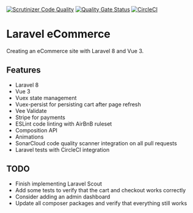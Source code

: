 [![Scrutinizer Code Quality](https://scrutinizer-ci.com/g/w3bdesign/laravel-vue/badges/quality-score.png?b=main)](https://scrutinizer-ci.com/g/w3bdesign/laravel-vue/?branch=main)
[![Quality Gate Status](https://sonarcloud.io/api/project_badges/measure?project=w3bdesign_laravel-vue&metric=alert_status)](https://sonarcloud.io/dashboard?id=w3bdesign_laravel-vue)
[![CircleCI](https://circleci.com/gh/w3bdesign/laravel-vue.svg?style=svg)](https://circleci.com/gh/w3bdesign/laravel-vue)

# Laravel eCommerce

 Creating an eCommerce site with Laravel 8 and Vue 3.

 ## Features

 - Laravel 8
 - Vue 3
 - Vuex state management
 - Vuex-persist for persisting cart after page refresh
 - Vee Validate
 - Stripe for payments
 - ESLint code linting with AirBnB ruleset
 - Composition API
 - Animations
 - SonarCloud code quality scanner integration on all pull requests
 - Laravel tests with CircleCI integration

 ## TODO

 - Finish implementing Laravel Scout
 - Add some tests to verify that the cart and checkout works correctly
 - Consider adding an admin dashboard
 - Update all composer packages and verify that everything still works
